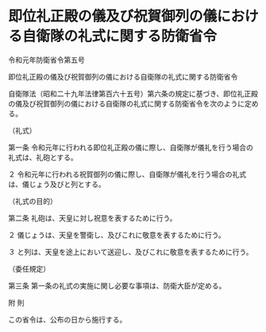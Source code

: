 # 即位礼正殿の儀及び祝賀御列の儀における自衛隊の礼式に関する防衛省令

令和元年防衛省令第五号

即位礼正殿の儀及び祝賀御列の儀における自衛隊の礼式に関する防衛省令

自衛隊法（昭和二十九年法律第百六十五号）第六条の規定に基づき、即位礼正殿の儀及び祝賀御列の儀における自衛隊の礼式に関する防衛省令を次のように定める。

（礼式）

第一条 令和元年に行われる即位礼正殿の儀に際し、自衛隊が儀礼を行う場合の礼式は、礼砲とする。

２ 令和元年に行われる祝賀御列の儀に際し、自衛隊が儀礼を行う場合の礼式は、儀じょう及びと列とする。

（礼式の目的）

第二条 礼砲は、天皇に対し祝意を表するために行う。

２ 儀じょうは、天皇を警衛し、及びこれに敬意を表するために行う。

３ と列は、天皇を途上において送迎し、及びこれに敬意を表するために行う。

（委任規定）

第三条 第一条の礼式の実施に関し必要な事項は、防衛大臣が定める。

附 則

この省令は、公布の日から施行する。
